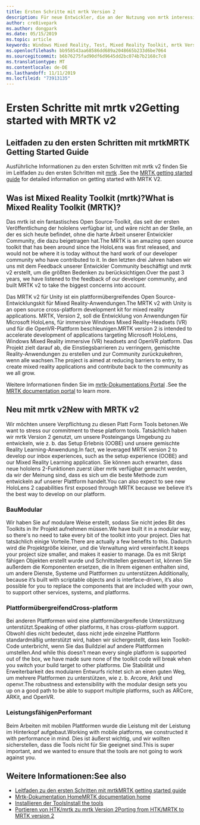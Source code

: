 ```yaml
---
title: Ersten Schritte mit mrtk Version 2
description: Für neue Entwickler, die an der Nutzung von mrtk interessiert sind
author: cre8ivepark
ms.author: dongpark
ms.date: 05/15/2019
ms.topic: article
keywords: Windows Mixed Reality, Test, Mixed Reality Toolkit, mrtk Version 2, mrtk, Tools, SDK, hololens, hololens 2
ms.openlocfilehash: bb958543aa68586dd689a2048665b233d6be7064
ms.sourcegitcommit: b6b76275fad90df6d9645dd2bc074b7b2168c7c8
ms.translationtype: MT
ms.contentlocale: de-DE
ms.lasthandoff: 11/11/2019
ms.locfileid: "73913135"
---
```

# <a name="getting-started-with-mrtk-v2"></a><span data-ttu-id="c3aed-104">Ersten Schritte mit mrtk v2</span><span class="sxs-lookup"><span data-stu-id="c3aed-104">Getting started with MRTK v2</span></span>

## <a name="mrtk-getting-started-guide"></a><span data-ttu-id="c3aed-105">Leitfaden zu den ersten Schritten mit mrtk</span><span class="sxs-lookup"><span data-stu-id="c3aed-105">MRTK Getting Started Guide</span></span>
<span data-ttu-id="c3aed-106">Ausführliche Informationen zu den ersten Schritten mit mrtk v2 finden Sie im Leitfaden zu den ersten Schritten mit [mrtk](https://microsoft.github.io/MixedRealityToolkit-Unity/Documentation/GettingStartedWithTheMRTK.html) .</span><span class="sxs-lookup"><span data-stu-id="c3aed-106">See the [MRTK getting started guide](https://microsoft.github.io/MixedRealityToolkit-Unity/Documentation/GettingStartedWithTheMRTK.html) for detailed information on getting started with MRTK V2.</span></span>

## <a name="what-is-mixed-reality-toolkit-mrtk"></a><span data-ttu-id="c3aed-107">Was ist Mixed Reality Toolkit (mrtk)?</span><span class="sxs-lookup"><span data-stu-id="c3aed-107">What is Mixed Reality Toolkit (MRTK)?</span></span>
<span data-ttu-id="c3aed-108">Das mrtk ist ein fantastisches Open Source-Toolkit, das seit der ersten Veröffentlichung der hololens verfügbar ist, und wäre nicht an der Stelle, an der es sich heute befindet, ohne die harte Arbeit unserer Entwickler Community, die dazu beigetragen hat.</span><span class="sxs-lookup"><span data-stu-id="c3aed-108">The MRTK is an amazing open source toolkit that has been around since the HoloLens was first released, and would not be where it is today without the hard work of our developer community who have contributed to it.</span></span> <span data-ttu-id="c3aed-109">In den letzten drei Jahren haben wir uns mit dem Feedback unserer Entwickler Community beschäftigt und mrtk v2 erstellt, um die größten Bedenken zu berücksichtigen.</span><span class="sxs-lookup"><span data-stu-id="c3aed-109">Over the past 3 years, we have listened to the feedback of our developer community, and built MRTK v2 to take the biggest concerns into account.</span></span>  

<span data-ttu-id="c3aed-110">Das MRTK v2 für Unity ist ein plattformübergreifendes Open Source-Entwicklungskit für Mixed Reality-Anwendungen.</span><span class="sxs-lookup"><span data-stu-id="c3aed-110">The MRTK v2 with Unity is an open source cross-platform development kit for mixed reality applications.</span></span>  <span data-ttu-id="c3aed-111">MRTK, Version 2, soll die Entwicklung von Anwendungen für Microsoft HoloLens, für immersive Windows Mixed Reality-Headsets (VR) und für die OpenVR-Plattform beschleunigen.</span><span class="sxs-lookup"><span data-stu-id="c3aed-111">MRTK version 2 is intended to accelerate development of applications targeting Microsoft HoloLens, Windows Mixed Reality immersive (VR) headsets and OpenVR platform.</span></span> <span data-ttu-id="c3aed-112">Das Projekt zielt darauf ab, die Einstiegsbarrieren zu verringern, gemischte Reality-Anwendungen zu erstellen und zur Community zurückzukehren, wenn alle wachsen.</span><span class="sxs-lookup"><span data-stu-id="c3aed-112">The project is aimed at reducing barriers to entry, to create mixed reality applications and contribute back to the community as we all grow.</span></span> 

<span data-ttu-id="c3aed-113">Weitere Informationen finden Sie im [mrtk-Dokumentations Portal](https://microsoft.github.io/MixedRealityToolkit-Unity/README.html) .</span><span class="sxs-lookup"><span data-stu-id="c3aed-113">See the [MRTK documentation portal](https://microsoft.github.io/MixedRealityToolkit-Unity/README.html) to learn more.</span></span>

## <a name="new-with-mrtk-v2"></a><span data-ttu-id="c3aed-114">Neu mit mrtk v2</span><span class="sxs-lookup"><span data-stu-id="c3aed-114">New with MRTK v2</span></span>
<span data-ttu-id="c3aed-115">Wir möchten unsere Verpflichtung zu diesen Platt Form Tools betonen.</span><span class="sxs-lookup"><span data-stu-id="c3aed-115">We want to stress our commitment to these platform tools.</span></span>  <span data-ttu-id="c3aed-116">Tatsächlich haben wir mrtk Version 2 genutzt, um unsere Posteingangs Umgebung zu entwickeln, wie z. b. das Setup Erlebnis (OOBE) und unsere gemischte Reality Learning-Anwendung.</span><span class="sxs-lookup"><span data-stu-id="c3aed-116">In fact, we leveraged MRTK version 2 to develop our inbox experiences, such as the setup experience (OOBE) and our Mixed Reality Learning application.</span></span>  <span data-ttu-id="c3aed-117">Sie können auch erwarten, dass neue hololens 2-Funktionen zuerst über mrtk verfügbar gemacht werden, da wir der Meinung sind, dass es sich um die beste Methode zum entwickeln auf unserer Plattform handelt.</span><span class="sxs-lookup"><span data-stu-id="c3aed-117">You can also expect to see new HoloLens 2 capabilities first exposed through MRTK because we believe it’s the best way to develop on our platform.</span></span> 

### <a name="modular"></a><span data-ttu-id="c3aed-118">Bau</span><span class="sxs-lookup"><span data-stu-id="c3aed-118">Modular</span></span>
<span data-ttu-id="c3aed-119">Wir haben Sie auf modulare Weise erstellt, sodass Sie nicht jedes Bit des Toolkits in Ihr Projekt aufnehmen müssen.</span><span class="sxs-lookup"><span data-stu-id="c3aed-119">We have built it in a modular way, so there's no need to take every bit of the toolkit into your project.</span></span>  <span data-ttu-id="c3aed-120">Dies hat tatsächlich einige Vorteile.</span><span class="sxs-lookup"><span data-stu-id="c3aed-120">There are actually a few benefits to this.</span></span>  <span data-ttu-id="c3aed-121">Dadurch wird die Projektgröße kleiner, und die Verwaltung wird vereinfacht.</span><span class="sxs-lookup"><span data-stu-id="c3aed-121">It keeps your project size smaller, and makes it easier to manage.</span></span>  <span data-ttu-id="c3aed-122">Da es mit Skript fähigen Objekten erstellt wurde und Schnittstellen gesteuert ist, können Sie außerdem die Komponenten ersetzen, die in Ihrem eigenen enthalten sind, um andere Dienste, Systeme und Plattformen zu unterstützen.</span><span class="sxs-lookup"><span data-stu-id="c3aed-122">Additionally, because it’s built with scriptable objects and is interface-driven, it’s also possible for you to replace the components that are included with your own, to support other services, systems, and platforms.</span></span>

### <a name="cross-platform"></a><span data-ttu-id="c3aed-123">Plattformübergreifend</span><span class="sxs-lookup"><span data-stu-id="c3aed-123">Cross-platform</span></span>
<span data-ttu-id="c3aed-124">Bei anderen Plattformen wird eine plattformübergreifende Unterstützung unterstützt.</span><span class="sxs-lookup"><span data-stu-id="c3aed-124">Speaking of other platforms, it has cross-platform support.</span></span>  <span data-ttu-id="c3aed-125">Obwohl dies nicht bedeutet, dass nicht jede einzelne Plattform standardmäßig unterstützt wird, haben wir sichergestellt, dass kein Toolkit-Code unterbricht, wenn Sie das Buildziel auf andere Plattformen umstellen.</span><span class="sxs-lookup"><span data-stu-id="c3aed-125">And while this doesn’t mean every single platform is supported out of the box, we have made sure none of the toolkit code will break when you switch your build target to other platforms.</span></span>  <span data-ttu-id="c3aed-126">Die Stabilität und Erweiterbarkeit des modularen Entwurfs richtet sich an einen guten Weg, um mehrere Plattformen zu unterstützen, wie z. b. Arcore, Arkit und openvr.</span><span class="sxs-lookup"><span data-stu-id="c3aed-126">The robustness and extensibility with the modular design sets you up on a good path to be able to support multiple platforms, such as ARCore, ARKit, and OpenVR.</span></span>

### <a name="performant"></a><span data-ttu-id="c3aed-127">Leistungsfähigen</span><span class="sxs-lookup"><span data-stu-id="c3aed-127">Performant</span></span>
<span data-ttu-id="c3aed-128">Beim Arbeiten mit mobilen Plattformen wurde die Leistung mit der Leistung im Hinterkopf aufgebaut.</span><span class="sxs-lookup"><span data-stu-id="c3aed-128">Working with mobile platforms, we constructed it with performance in mind.</span></span>  <span data-ttu-id="c3aed-129">Dies ist äußerst wichtig, und wir wollten sicherstellen, dass die Tools nicht für Sie geeignet sind.</span><span class="sxs-lookup"><span data-stu-id="c3aed-129">This is super important, and we wanted to ensure that the tools are not going to work against you.</span></span>

## <a name="see-also"></a><span data-ttu-id="c3aed-130">Weitere Informationen:</span><span class="sxs-lookup"><span data-stu-id="c3aed-130">See also</span></span>
* [<span data-ttu-id="c3aed-131">Leitfaden zu den ersten Schritten mit mrtk</span><span class="sxs-lookup"><span data-stu-id="c3aed-131">MRTK getting started guide</span></span>](https://microsoft.github.io/MixedRealityToolkit-Unity/Documentation/GettingStartedWithTheMRTK.html)
* [<span data-ttu-id="c3aed-132">Mrtk-Dokumentation Home</span><span class="sxs-lookup"><span data-stu-id="c3aed-132">MRTK documentation home</span></span>](https://microsoft.github.io/MixedRealityToolkit-Unity/README.html)
* [<span data-ttu-id="c3aed-133">Installieren der Tools</span><span class="sxs-lookup"><span data-stu-id="c3aed-133">Install the tools</span></span>](install-the-tools.md)
* [<span data-ttu-id="c3aed-134">Portieren von HTK/mrtk zu mrtk Version 2</span><span class="sxs-lookup"><span data-stu-id="c3aed-134">Porting from HTK/MRTK to MRTK version 2</span></span>](https://microsoft.github.io/MixedRealityToolkit-Unity/Documentation/HTKToMRTKPortingGuide.html)
